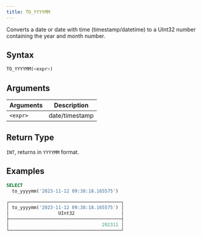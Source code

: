 ```yaml
---
title: TO_YYYYMM
---
```


Converts a date or date with time (timestamp/datetime) to a UInt32 number containing the year and month number.

## Syntax

```sql
TO_YYYYMM(<expr>)
```

## Arguments

| Arguments | Description    |
|-----------|----------------|
| `<expr>`  | date/timestamp |

## Return Type

`INT`, returns in `YYYYMM` format.

## Examples

```sql
SELECT
  to_yyyymm('2023-11-12 09:38:18.165575')

┌─────────────────────────────────────────┐
│ to_yyyymm('2023-11-12 09:38:18.165575') │
│                  UInt32                 │
├─────────────────────────────────────────┤
│                                  202311 │
└─────────────────────────────────────────┘
```
